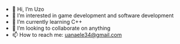 - 👋 Hi, I’m Uzo
- 👀 I’m interested in game development and software development
- 🌱 I’m currently learning C++
- 💞️ I’m looking to collaborate on anything
- 📫 How to reach me: uanaele34@gmail.com

<!---
Uzo45/Uzo45 is a ✨ special ✨ repository because its `README.md` (this file) appears on your GitHub profile.
You can click the Preview link to take a look at your changes.
--->
